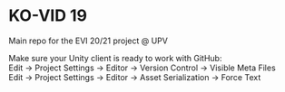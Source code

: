 # KO-VID 19 
Main repo for the EVI 20/21 project @ UPV 

Make sure your Unity client is ready to work with GitHub:  
Edit -> Project Settings -> Editor -> Version Control -> Visible Meta Files  
Edit -> Project Settings -> Editor -> Asset Serialization -> Force Text
